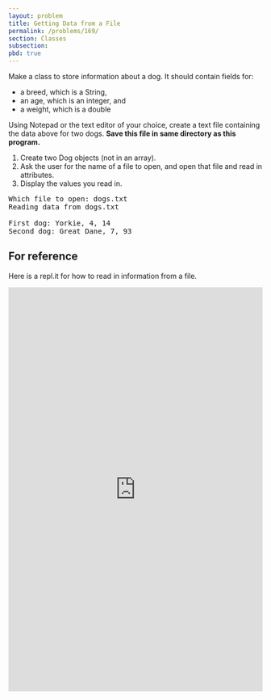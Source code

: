 ```yaml
---
layout: problem
title: Getting Data from a File
permalink: /problems/169/
section: Classes
subsection:
pbd: true
---
```

Make a class to store information about a dog. It should contain fields for:
- a breed, which is a String,
- an age, which is an integer, and
- a weight, which is a double

Using Notepad or the text editor of your choice, create a text file containing the data above for two dogs.
**Save this file in same directory as this program.**

1. Create two Dog objects (not in an array).
2. Ask the user for the name of a file to open, and open that file and read in attributes.
3. Display the values you read in.

<pre class="terminal">
Which file to open: <kbd>dogs.txt</kbd>
Reading data from dogs.txt

First dog: Yorkie, 4, 14
Second dog: Great_Dane, 7, 93
</pre>

## For reference
Here is a repl.it for how to read in information from a file.
<iframe height="800px" 
        width="100%" 
        src="https://repl.it/@DanielGallo/Java-Reading-external-file?lite=true" 
        scrolling="no" 
        frameborder="no" 
        allowtransparency="true" 
        allowfullscreen="true" 
        sandbox="allow-forms allow-pointer-lock allow-popups allow-same-origin allow-scripts allow-modals">
</iframe>